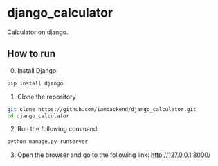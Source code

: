 # django_calculator
Calculator on django.

## How to run

0. Install Django
```bash
pip install django
```
1. Clone the repository
```bash
git clone https://github.com/iambackend/django_calculator.git
cd django_calculator
```
2. Run the following command
```bash
python manage.py runserver
```
3. Open the browser and go to the following link: http://127.0.0.1:8000/
